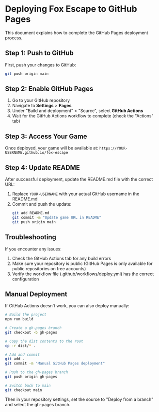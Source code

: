 # Deploying Fox Escape to GitHub Pages

This document explains how to complete the GitHub Pages deployment process.

## Step 1: Push to GitHub

First, push your changes to GitHub:

```bash
git push origin main
```

## Step 2: Enable GitHub Pages

1. Go to your GitHub repository
2. Navigate to **Settings** > **Pages**
3. Under "Build and deployment" > "Source", select **GitHub Actions**
4. Wait for the GitHub Actions workflow to complete (check the "Actions" tab)

## Step 3: Access Your Game

Once deployed, your game will be available at:
`https://YOUR-USERNAME.github.io/fox-escape`

## Step 4: Update README

After successful deployment, update the README.md file with the correct URL:

1. Replace `YOUR-USERNAME` with your actual GitHub username in the README.md
2. Commit and push the update:
   ```bash
   git add README.md
   git commit -m "Update game URL in README"
   git push origin main
   ```

## Troubleshooting

If you encounter any issues:

1. Check the GitHub Actions tab for any build errors
2. Make sure your repository is public (GitHub Pages is only available for public repositories on free accounts)
3. Verify the workflow file (.github/workflows/deploy.yml) has the correct configuration

## Manual Deployment

If GitHub Actions doesn't work, you can also deploy manually:

```bash
# Build the project
npm run build

# Create a gh-pages branch
git checkout -b gh-pages

# Copy the dist contents to the root
cp -r dist/* .

# Add and commit
git add .
git commit -m "Manual GitHub Pages deployment"

# Push to the gh-pages branch
git push origin gh-pages

# Switch back to main
git checkout main
```

Then in your repository settings, set the source to "Deploy from a branch" and select the gh-pages branch.